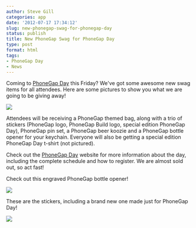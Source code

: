 ```yaml
---
author: Steve Gill
categories: app
date: '2012-07-17 17:34:12'
slug: new-phonegap-swag-for-phonegap-day
status: publish
title: New PhoneGap Swag for PhoneGap Day
type: post
format: html
tags:
- PhoneGap Day
- News
---
```


Coming to [PhoneGap Day](http://pgday.phonegap.com/us2012/) this Friday? We've got some awesome new swag items for all attendees. Here are some pictures to show you what we are going to be giving away!

[![](/uploads/2012/07/photo-1.jpg)](/uploads/2012/07/photo-1.jpg)

Attendees will be receiving a PhoneGap themed bag, along with a trio of stickers (PhoneGap logo, PhoneGap Build logo, special edition PhoneGap Day), PhoneGap pin set, a PhoneGap beer koozie and a PhoneGap bottle opener for your keychain. Everyone will also be getting a special edition PhoneGap Day t-shirt (not pictured).

Check out the [PhoneGap Day](http://pgday.phonegap.com/us2012/) website for more information about the day, including the complete schedule and how to register. We are almost sold out, so act fast!

Check out this engraved PhoneGap bottle opener!

[![](/uploads/2012/07/photo-2.jpg)](/uploads/2012/07/photo-2.jpg)

These are the stickers, including a brand new one made just for PhoneGap Day!

[![](/uploads/2012/07/photo-3.jpg)](/uploads/2012/07/photo-3.jpg)
